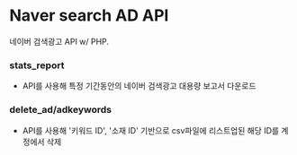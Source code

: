 # Naver search AD API

네이버 검색광고 API w/ PHP.

### stats_report
- API를 사용해 특정 기간동안의 네이버 검색광고 대용량 보고서 다운로드

### delete_ad/adkeywords
- API를 사용해 '키워드 ID', '소재 ID' 기반으로 csv파일에 리스트업된 해당 ID를 계정에서 삭제
